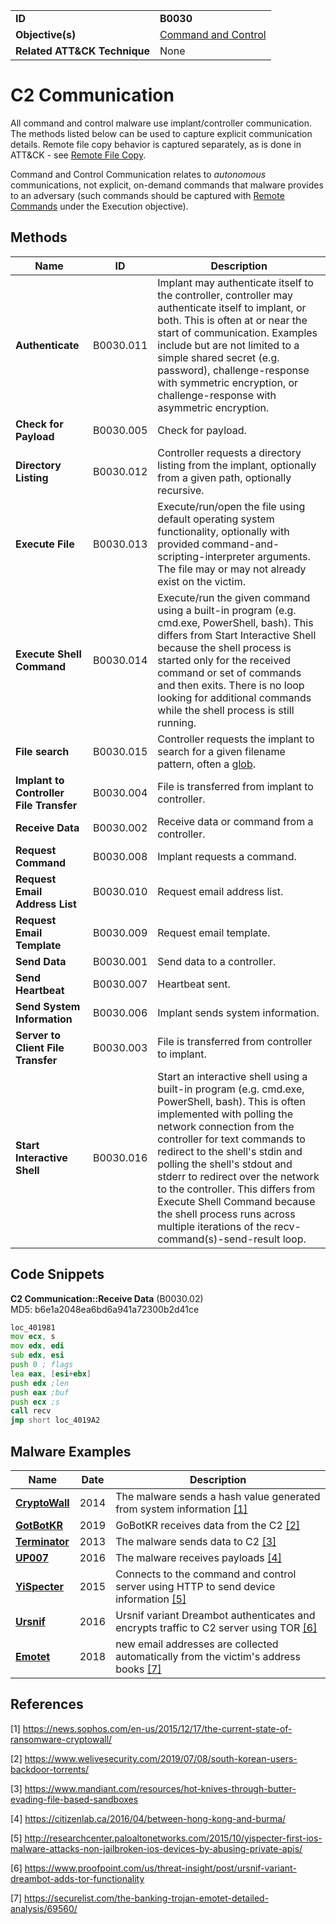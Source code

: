 |||
|---|---|
|**ID**|**B0030**|
|**Objective(s)**|[Command and Control](../command-and-control)|
|**Related ATT&CK Technique**|None|


C2 Communication
================
All command and control malware use implant/controller communication. The methods listed below can be used to capture explicit communication details. Remote file copy behavior is captured separately, as is done in ATT&CK - see [Remote File Copy](../command-and-control/ingress-tool-transfer.md).

Command and Control Communication relates to *autonomous* communications, not explicit, on-demand commands that malware provides to an adversary (such commands should be captured with [Remote Commands](../execution/remote-commands.md) under the Execution objective).

Methods
-------
|Name|ID|Description|
|---|---|---|
|**Authenticate**|B0030.011|Implant may authenticate itself to the controller, controller may authenticate itself to implant, or both. This is often at or near the start of communication. Examples include but are not limited to a simple shared secret (e.g. password), challenge-response with symmetric encryption, or challenge-response with asymmetric encryption.|
|**Check for Payload**|B0030.005|Check for payload.|
|**Directory Listing**|B0030.012|Controller requests a directory listing from the implant, optionally from a given path, optionally recursive.|
|**Execute File**|B0030.013|Execute/run/open the file using default operating system functionality, optionally with provided command-and-scripting-interpreter arguments. The file may or may not already exist on the victim.|
|**Execute Shell Command**|B0030.014|Execute/run the given command using a built-in program (e.g. cmd.exe, PowerShell, bash). This differs from Start Interactive Shell because the shell process is started only for the received command or set of commands and then exits. There is no loop looking for additional commands while the shell process is still running.|
|**File search**|B0030.015|Controller requests the implant to search for a given filename pattern, often a [glob](https://en.wikipedia.org/wiki/Glob_(programming)).|
|**Implant to Controller File Transfer**|B0030.004|File is transferred from implant to controller.|
|**Receive Data**|B0030.002|Receive data or command from a controller.|
|**Request Command**|B0030.008|Implant requests a command.|
|**Request Email Address List**|B0030.010|Request email address list.|
|**Request Email Template**|B0030.009|Request email template.|
|**Send Data**|B0030.001|Send data to a controller.|
|**Send Heartbeat**|B0030.007|Heartbeat sent.|
|**Send System Information**|B0030.006|Implant sends system information.|
|**Server to Client File Transfer**|B0030.003|File is transferred from controller to implant.|
|**Start Interactive Shell**|B0030.016|Start an interactive shell using a built-in program (e.g. cmd.exe, PowerShell, bash). This is often implemented with polling the network connection from the controller for text commands to redirect to the shell's stdin and polling the shell's stdout and stderr to redirect over the network to the controller. This differs from Execute Shell Command because the shell process runs across multiple iterations of the recv-command(s)-send-result loop.|

Code Snippets
-------------
**C2 Communication::Receive Data** (B0030.02)
 <br/>MD5: b6e1a2048ea6bd6a941a72300b2d41ce
```asm
loc_401981
mov ecx, s
mov edx, edi
sub edx, esi
push 0 ; flags
lea eax, [esi+ebx]
push edx ;len
push eax ;buf
push ecx ;s
call recv
jmp short loc_4019A2
```


Malware Examples
----------------
|Name|Date|Description|
|---|---|---|
|[**CryptoWall**](../command-and-control/c2-communication.md)|2014|The malware sends a hash value generated from system information [[1]](#1)|
|[**GotBotKR**](../command-and-control/c2-communication.md)|2019|GoBotKR receives data from the C2 [[2]](#2)|
|[**Terminator**](../command-and-control/c2-communication.md)|2013|The malware sends data to C2 [[3]](#3)|
|[**UP007**](../command-and-control/c2-communication.md)|2016|The malware receives payloads [[4]](#4)|
|[**YiSpecter**](../command-and-control/c2-communication.md)|2015|Connects to the command and control server using HTTP to send device information [[5]](#5)|
|[**Ursnif**](../command-and-control/c2-communication.md)|2016|Ursnif variant Dreambot authenticates and encrypts traffic to C2 server using TOR [[6]](#6)|
|[**Emotet**](../command-and-control/c2-communication.md)|2018| new email addresses are collected automatically from the victim's address books [[7]](#7)|

References
----------
<a name="1">[1]</a> https://news.sophos.com/en-us/2015/12/17/the-current-state-of-ransomware-cryptowall/

<a name="2">[2]</a> https://www.welivesecurity.com/2019/07/08/south-korean-users-backdoor-torrents/

<a name="3">[3]</a> https://www.mandiant.com/resources/hot-knives-through-butter-evading-file-based-sandboxes

<a name="4">[4]</a> https://citizenlab.ca/2016/04/between-hong-kong-and-burma/

<a name="5">[5]</a> http://researchcenter.paloaltonetworks.com/2015/10/yispecter-first-ios-malware-attacks-non-jailbroken-ios-devices-by-abusing-private-apis/

<a name="6">[6]</a> https://www.proofpoint.com/us/threat-insight/post/ursnif-variant-dreambot-adds-tor-functionality

<a name="7">[7]</a> https://securelist.com/the-banking-trojan-emotet-detailed-analysis/69560/
